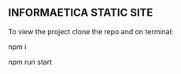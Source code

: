 ## INFORMAETICA STATIC SITE

To view the project clone the repo and on terminal:

npm i

npm run start

